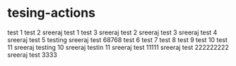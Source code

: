 # tesing-actions
test 1
test 2
sreeraj test 1
test 3
sreeraj test 2
sreeraj test 3
sreeraj test 4
sreeraj test 5
testing
sreeraj test 68768
test 6
test 7
test 8
test 9
test 10
test 11
sreeraj testing 10
sreeraj testin 11
sreeraj test 11111
sreeraj test 222222222
sreeraj test 3333
